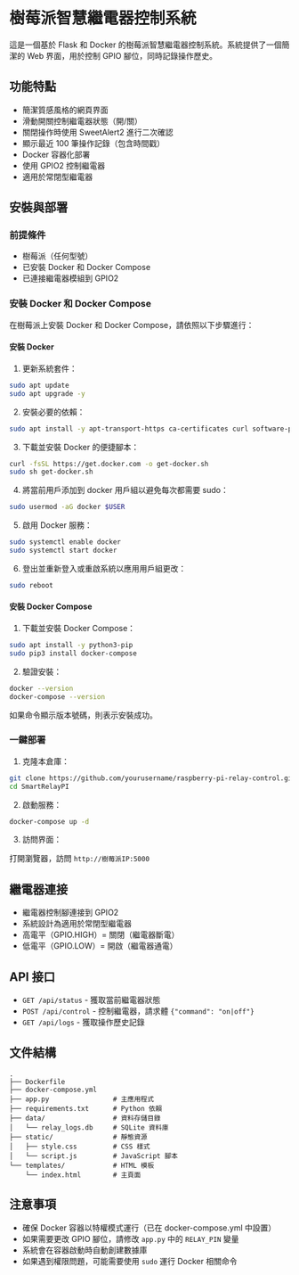 # 樹莓派智慧繼電器控制系統

這是一個基於 Flask 和 Docker 的樹莓派智慧繼電器控制系統。系統提供了一個簡潔的 Web 界面，用於控制 GPIO 腳位，同時記錄操作歷史。

## 功能特點

- 簡潔質感風格的網頁界面
- 滑動開關控制繼電器狀態（開/關）
- 關閉操作時使用 SweetAlert2 進行二次確認
- 顯示最近 100 筆操作記錄（包含時間戳）
- Docker 容器化部署
- 使用 GPIO2 控制繼電器
- 適用於常閉型繼電器

## 安裝與部署

### 前提條件

- 樹莓派（任何型號）
- 已安裝 Docker 和 Docker Compose
- 已連接繼電器模組到 GPIO2

### 安裝 Docker 和 Docker Compose

在樹莓派上安裝 Docker 和 Docker Compose，請依照以下步驟進行：

#### 安裝 Docker

1. 更新系統套件：

```bash
sudo apt update
sudo apt upgrade -y
```

2. 安裝必要的依賴：

```bash
sudo apt install -y apt-transport-https ca-certificates curl software-properties-common
```

3. 下載並安裝 Docker 的便捷腳本：

```bash
curl -fsSL https://get.docker.com -o get-docker.sh
sudo sh get-docker.sh
```

4. 將當前用戶添加到 docker 用戶組以避免每次都需要 sudo：

```bash
sudo usermod -aG docker $USER
```

5. 啟用 Docker 服務：

```bash
sudo systemctl enable docker
sudo systemctl start docker
```

6. 登出並重新登入或重啟系統以應用用戶組更改：

```bash
sudo reboot
```

#### 安裝 Docker Compose

1. 下載並安裝 Docker Compose：

```bash
sudo apt install -y python3-pip
sudo pip3 install docker-compose
```

2. 驗證安裝：

```bash
docker --version
docker-compose --version
```

如果命令顯示版本號碼，則表示安裝成功。

### 一鍵部署

1. 克隆本倉庫：

```bash
git clone https://github.com/yourusername/raspberry-pi-relay-control.git
cd SmartRelayPI
```

2. 啟動服務：

```bash
docker-compose up -d
```

3. 訪問界面：

打開瀏覽器，訪問 `http://樹莓派IP:5000`

## 繼電器連接

- 繼電器控制腳連接到 GPIO2
- 系統設計為適用於常閉型繼電器
- 高電平（GPIO.HIGH）= 關閉（繼電器斷電）
- 低電平（GPIO.LOW）= 開啟（繼電器通電）

## API 接口

- `GET /api/status` - 獲取當前繼電器狀態
- `POST /api/control` - 控制繼電器，請求體 `{"command": "on|off"}`
- `GET /api/logs` - 獲取操作歷史記錄

## 文件結構

```
.
├── Dockerfile
├── docker-compose.yml
├── app.py                # 主應用程式
├── requirements.txt      # Python 依賴
├── data/                 # 資料存儲目錄
│   └── relay_logs.db     # SQLite 資料庫
├── static/               # 靜態資源
│   ├── style.css         # CSS 樣式
│   └── script.js         # JavaScript 腳本
└── templates/            # HTML 模板
    └── index.html        # 主頁面
```

## 注意事項

- 確保 Docker 容器以特權模式運行（已在 docker-compose.yml 中設置）
- 如果需要更改 GPIO 腳位，請修改 `app.py` 中的 `RELAY_PIN` 變量
- 系統會在容器啟動時自動創建數據庫
- 如果遇到權限問題，可能需要使用 `sudo` 運行 Docker 相關命令
